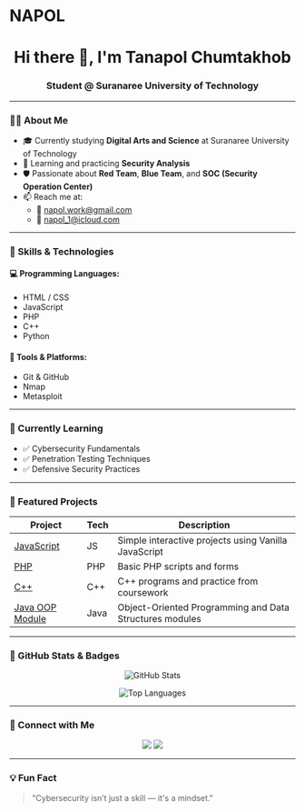 # NAPOL
<h1 align="center">Hi there 👋, I'm Tanapol Chumtakhob</h1>
<h3 align="center">Student @ Suranaree University of Technology</h3>

---

### 👨‍🎓 About Me
- 🎓 Currently studying **Digital Arts and Science** at Suranaree University of Technology  
- 🔐 Learning and practicing **Security Analysis**
- 🛡️ Passionate about **Red Team**, **Blue Team**, and **SOC (Security Operation Center)**
- 📫 Reach me at:  
  - 📧 napol.work@gmail.com  
  - 🍎 napol_1@icloud.com

---

### 🚀 Skills & Technologies

#### 💻 Programming Languages:
- HTML / CSS
- JavaScript
- PHP
- C++
- Python

#### 🔧 Tools & Platforms:
- Git & GitHub
- Nmap
- Metasploit

---

### 🧪 Currently Learning
- ✅ Cybersecurity Fundamentals
- ✅ Penetration Testing Techniques
- ✅ Defensive Security Practices

---

### 📂 Featured Projects

| Project | Tech | Description |
|--------|------|-------------|
| [JavaScript](https://github.com/napol-n/JavaScript) | JS | Simple interactive projects using Vanilla JavaScript |
| [PHP](https://github.com/napol-n/PHP) | PHP | Basic PHP scripts and forms |
| [C++](https://github.com/napol-n/C-) | C++ | C++ programs and practice from coursework |
| [Java OOP Module](https://github.com/napol-n/1101090-Object-Oriented-Programming-and-Data-Structures-Module) | Java | Object-Oriented Programming and Data Structures modules |

---

### 🏅 GitHub Stats & Badges

<p align="center">
  <img src="https://github-readme-stats.vercel.app/api?username=napol-n&show_icons=true&theme=radical" alt="GitHub Stats" />
</p>
<p align="center">
  <img src="https://github-readme-stats.vercel.app/api/top-langs/?username=napol-n&layout=compact&theme=radical" alt="Top Languages" />
</p>

---

### 🔗 Connect with Me

<p align="center">
  <a href="mailto:napol.work@gmail.com"><img src="https://img.shields.io/badge/Gmail-napol.work@gmail.com-red?style=flat&logo=gmail"></a>
  <a href="mailto:napol_1@icloud.com"><img src="https://img.shields.io/badge/iCloud-napol_1@icloud.com-blue?style=flat&logo=icloud"></a>
</p>

---

### 💡 Fun Fact
> "Cybersecurity isn’t just a skill — it's a mindset."

